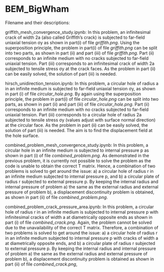 # BEM_BigWham

Filename and their descriptions:

griffith_mesh_convergence_study.ipynb: In this problem, an infinitesimal crack of width 2a (also called Griffith’s crack) is subjected to
far-field uniaxial tension σy as shown in part(i) of file _griffith.png_. Using the superposition principle, the problem in part(i) of file _griffith.png_ can be split into two parts, as shown in part (ii) and part (iii) of file _griffith.png_. Part (ii) corresponds to an infinite medium with no cracks subjected to far-field uniaxial tension. Part (iii) corresponds to an infinitesimal crack of width 2a subjected to tensile stress σy at the crack faces. As the problem in part (ii) can be easily solved, the solution of part (iii) is needed.

hirsch_unidirection_tension.ipynb: In this problem, a circular hole of radius a in an infinite medium is subjected to far-field uniaxial tension σy, as shown in part (i) of file _circular_hole.png_. By again using the superposition principle, the problem in part(i) of file _circular_hole.png_ can be split into two parts, as shown in part (ii) and part (iii) of file _circular_hole.png_. Part (ii) corresponds to an infinite medium with no cracks subjected to far-field uniaxial tension. Part (iii) corresponds to a circular hole of radius 2a subjected to tensile stress σy (values adjust with surface normal direction) at the circular face. As the problem in part (ii) can be easily solved, the solution of part (iii) is needed. The aim is to find the displacement field at the hole surface.

combined_problem_mesh_convergence_study.ipynb: In this problem, a circular hole in an infinite medium is subjected to internal pressure p
as shown in part (i) of file _combined_problem.png_. As demonstrated in the previous problem, it is currently not possible to solve the problem as the code is unable to obtain the correct T matrix. Hence, a combination of two problems is solved to get around the issue: a) a circular hole of radius r in an infinite medium subjected to internal pressure p, and b) a circular plate of radius r subjected to external pressure p. By keeping the internal radius and internal pressure of problem a) the same as the external radius and external pressure of problem
b), a displacement discontinuity problem is obtained, as shown in part (ii) of file _combined_problem.png_.

combined_problem_crack_pressure_area.ipynb: In this problem, a circular hole of radius r in an infinite medium is subjected to internal
pressure p with infinitesimal cracks of width a at diametrically opposite ends as shown in part (i) of file _combined_crack.png_. Again, the problem cannot be solved due to the unavailability of the correct T matrix. Therefore, a combination of two problems is solved to get around the issue: a) a circular hole of radius r in an infinite medium subjected to internal pressure p with cracks of width a at diametrically opposite ends, and b) a circular plate of radius r subjected to external pressure p. By keeping the internal radius and internal pressure of problem a) the same as the external radius and external pressure of problem b), a displacement discontinuity problem is obtained as shown in part (ii) of file _combined_crack.png_,

